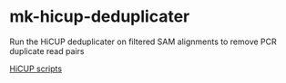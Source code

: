 # mk-hicup-deduplicater

Run the HiCUP deduplicater on filtered SAM alignments to remove PCR duplicate read pairs

[HiCUP scripts](https://www.bioinformatics.babraham.ac.uk/projects/hicup/scripts_description/)

